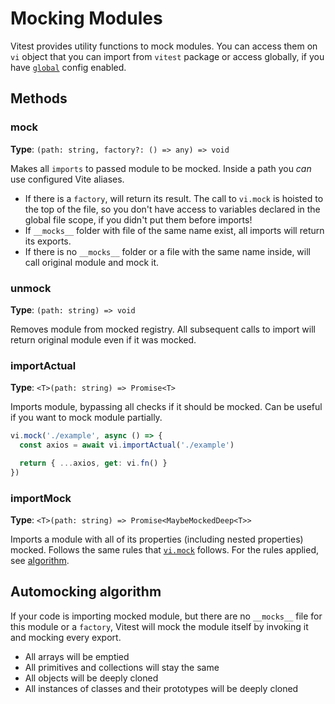 # Mocking Modules

Vitest provides utility functions to mock modules. You can access them on `vi` object that you can import from `vitest` package or access globally, if you have [`global`](/config/#global) config enabled.

## Methods

### mock

**Type**: `(path: string, factory?: () => any) => void`

Makes all `imports` to passed module to be mocked. Inside a path you _can_ use configured Vite aliases.

- If there is a `factory`, will return its result. The call to `vi.mock` is hoisted to the top of the file,
so you don't have access to variables declared in the global file scope, if you didn't put them before imports!
- If `__mocks__` folder with file of the same name exist, all imports will return its exports.
- If there is no `__mocks__` folder or a file with the same name inside, will call original module and mock it.

### unmock

**Type**: `(path: string) => void`

Removes module from mocked registry. All subsequent calls to import will return original module even if it was mocked.

### importActual

**Type**: `<T>(path: string) => Promise<T>`

Imports module, bypassing all checks if it should be mocked. Can be useful if you want to mock module partially.

```ts
vi.mock('./example', async () => {
  const axios = await vi.importActual('./example')

  return { ...axios, get: vi.fn() }
})
 ```

### importMock

**Type**: `<T>(path: string) => Promise<MaybeMockedDeep<T>>`

Imports a module with all of its properties (including nested properties) mocked. Follows the same rules that [`vi.mock`](#mock) follows. For the rules applied, see [algorithm](#automockingalgorithm).

## Automocking algorithm

If your code is importing mocked module, but there are no `__mocks__` file for this module or a `factory`, Vitest will mock the module itself by invoking it and mocking every export.

* All arrays will be emptied
* All primitives and collections will stay the same
* All objects will be deeply cloned
* All instances of classes and their prototypes will be deeply cloned